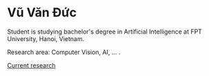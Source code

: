 # Vũ Văn Đức 

Student is studying bachelor's degree in Artificial Intelligence at FPT University, Hanoi, Vietnam. 

Research area: Computer Vision, AI, ... .

[Current research](https://github.com/vvduc1803/research)
